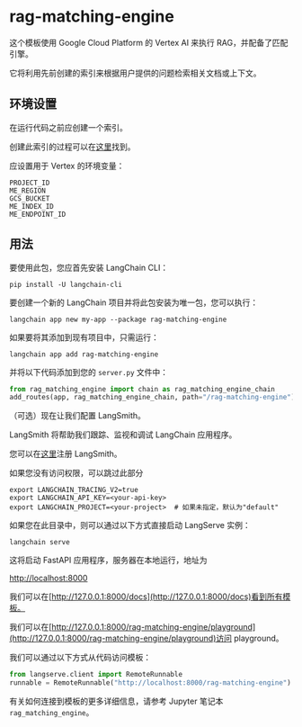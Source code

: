

# rag-matching-engine

这个模板使用 Google Cloud Platform 的 Vertex AI 来执行 RAG，并配备了匹配引擎。

它将利用先前创建的索引来根据用户提供的问题检索相关文档或上下文。

## 环境设置

在运行代码之前应创建一个索引。

创建此索引的过程可以在[这里](https://github.com/GoogleCloudPlatform/generative-ai/blob/main/language/use-cases/document-qa/question_answering_documents_langchain_matching_engine.ipynb)找到。

应设置用于 Vertex 的环境变量：

```
PROJECT_ID
ME_REGION
GCS_BUCKET
ME_INDEX_ID
ME_ENDPOINT_ID
```

## 用法

要使用此包，您应首先安装 LangChain CLI：

```shell
pip install -U langchain-cli
```

要创建一个新的 LangChain 项目并将此包安装为唯一包，您可以执行：

```shell
langchain app new my-app --package rag-matching-engine
```

如果要将其添加到现有项目中，只需运行：

```shell
langchain app add rag-matching-engine
```

并将以下代码添加到您的 `server.py` 文件中：

```python
from rag_matching_engine import chain as rag_matching_engine_chain
add_routes(app, rag_matching_engine_chain, path="/rag-matching-engine")
```

（可选）现在让我们配置 LangSmith。

LangSmith 将帮助我们跟踪、监视和调试 LangChain 应用程序。

您可以在[这里](https://smith.langchain.com/)注册 LangSmith。

如果您没有访问权限，可以跳过此部分

```shell
export LANGCHAIN_TRACING_V2=true
export LANGCHAIN_API_KEY=<your-api-key>
export LANGCHAIN_PROJECT=<your-project>  # 如果未指定，默认为"default"
```

如果您在此目录中，则可以通过以下方式直接启动 LangServe 实例：

```shell
langchain serve
```

这将启动 FastAPI 应用程序，服务器在本地运行，地址为

[http://localhost:8000](http://localhost:8000)

我们可以在[http://127.0.0.1:8000/docs](http://127.0.0.1:8000/docs)看到所有模板。

我们可以在[http://127.0.0.1:8000/rag-matching-engine/playground](http://127.0.0.1:8000/rag-matching-engine/playground)访问 playground。

我们可以通过以下方式从代码访问模板：

```python
from langserve.client import RemoteRunnable
runnable = RemoteRunnable("http://localhost:8000/rag-matching-engine")
```

有关如何连接到模板的更多详细信息，请参考 Jupyter 笔记本 `rag_matching_engine`。